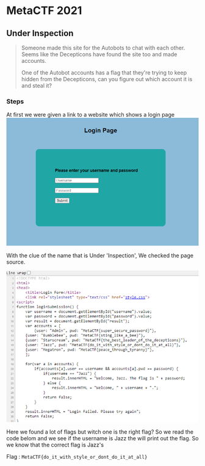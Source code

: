 # MetaCTF 2021

## Under Inspection

>Someone made this site for the Autobots to chat with each other. Seems like the Decepticons have found the site too and made accounts.
>
>One of the Autobot accounts has a flag that they're trying to keep hidden from the Decepticons, can you figure out which account it is and steal it?

### Steps

At first we were given a link to a website which shows a login page
![image](img/login.png)

With the clue of the name that is Under 'Inspection', We checked the page source.

![image](img/page-source.png)

Here we found a lot of flags but witch one is the right flag? So we read the code belom and we see if the username is Jazz the will print out the flag. So we know that the correct flag is Jazz's

Flag : `MetaCTF{do_it_with_style_or_dont_do_it_at_all}`
